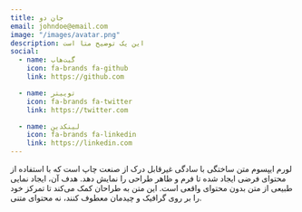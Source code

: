 ```yaml
---
title: جان دو
email: johndoe@email.com
image: "/images/avatar.png"
description: این یک توضیح متا است
social:
  - name: گیت‌هاب
    icon: fa-brands fa-github
    link: https://github.com

  - name: توییتر
    icon: fa-brands fa-twitter
    link: https://twitter.com

  - name: لینکدین
    icon: fa-brands fa-linkedin
    link: https://linkedin.com
---
```


لورم ایپسوم متن ساختگی با سادگی غیرقابل درک از صنعت چاپ است که با استفاده از محتوای فرضی ایجاد شده تا فرم و ظاهر طراحی را نمایش دهد. هدف آن، ایجاد نمایی طبیعی از متن بدون محتوای واقعی است. این متن به طراحان کمک می‌کند تا تمرکز خود را بر روی گرافیک و چیدمان معطوف کنند، نه محتوای متنی.
